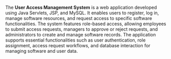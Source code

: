 The **User Access Management System** is a web application developed using Java Servlets, JSP, and MySQL. It enables users to register, log in, manage software resources, and request access to specific software functionalities. The system features role-based access, allowing employees to submit access requests, managers to approve or reject requests, and administrators to create and manage software records. The application supports essential functionalities such as user authentication, role assignment, access request workflows, and database interaction for managing software and user data.

